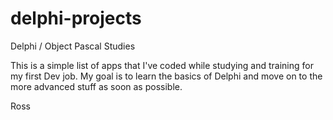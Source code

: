 # delphi-projects
Delphi / Object Pascal Studies

This is a simple list of apps that I've coded while studying and training for my first Dev job. My goal is to learn the basics of Delphi and move on to the more advanced stuff as soon as possible.

Ross
